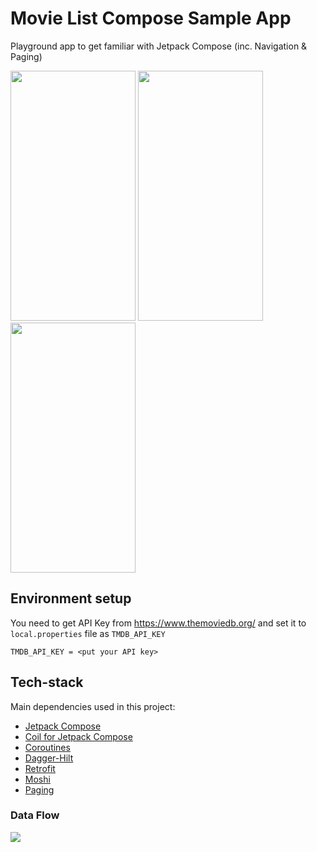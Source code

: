 # Movie List Compose Sample App

Playground app to get familiar with Jetpack Compose (inc. Navigation & Paging)

<img src="https://github.com/yasintanriverdi/movies-compose/blob/main/images/home.png" width="200" height="400"> <img src="https://github.com/yasintanriverdi/movies-compose/blob/main/images/detail.png" width="200" height="400"> <img src="https://github.com/yasintanriverdi/movies-compose/blob/main/images/about.png" width="200" height="400">

## Environment setup

You need to get API Key from https://www.themoviedb.org/ and set it to `local.properties` file as `TMDB_API_KEY`

```properties
TMDB_API_KEY = <put your API key>
```

## Tech-stack

Main dependencies used in this project:

* [Jetpack Compose](https://developer.android.com/jetpack/compose)
* [Coil for Jetpack Compose](https://github.com/google/accompanist/tree/main/coil)
* [Coroutines](https://kotlinlang.org/docs/reference/coroutines-overview.html)
* [Dagger-Hilt](https://dagger.dev/hilt/)
* [Retrofit](https://github.com/square/retrofit)
* [Moshi](https://github.com/square/moshi)
* [Paging](https://developer.android.com/topic/libraries/architecture/paging)

### Data Flow

<img src="https://github.com/yasintanriverdi/movies-compose/blob/main/images/data_flow.png">